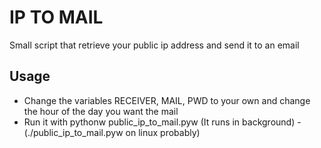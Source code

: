 # IP TO MAIL

Small script that retrieve your public ip address and send it to an email

Usage
-----

* Change the variables RECEIVER, MAIL, PWD to your own and change the hour of the day you want the mail
* Run it with pythonw public_ip_to_mail.pyw (It runs in background) - (./public_ip_to_mail.pyw on linux probably)
